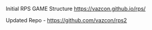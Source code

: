 Initial RPS GAME Structure https://vazcon.github.io/rps/
 <br>

Updated Repo - https://github.com/vazcon/rps2
